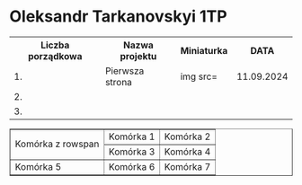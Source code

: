 # Oleksandr Tarkanovskyi 1TP

<table>
<tr>
  <th>Liczba porządkowa</th>
    <th>Nazwa projektu</th>
    <th>Miniaturka</th>
  <th>DATA</th>
</tr>
  <tr>
    <td>1.</td>
    <td>Pierwsza strona</td>
    <td>img src=</td>
    <td>11.09.2024</td>
  </tr>
  <tr>
    <td>2.</td>
    <td></td>
    <td></td>
    <td></td>
  </tr>
  <tr>
  <td>3.</td>
    <td></td>
    <td></td>
  <td></td>
  </tr>  
</table>
<!DOCTYPE html>
<html lang="pl">
<head>
    <meta charset="UTF-8">
    <title>Prosta tabela z rowspan</title>
</head>
<body>
    <table border="1">
        <tr>
            <td rowspan="2">Komórka z rowspan</td>
            <td>Komórka 1</td>
            <td>Komórka 2</td>
        </tr>
        <tr>
            <td>Komórka 3</td>
            <td>Komórka 4</td>
        </tr>
        <tr>
            <td>Komórka 5</td>
            <td>Komórka 6</td>
            <td>Komórka 7</td>
        </tr>
    </table>
</body>
</html>

